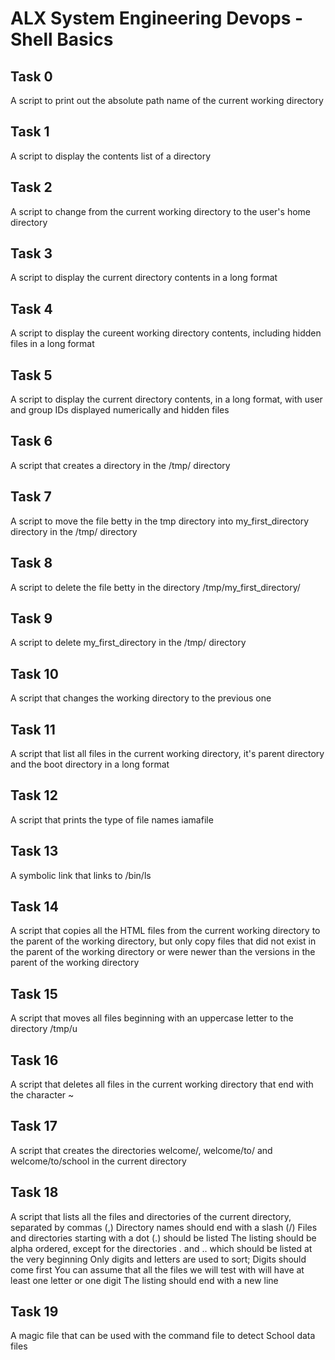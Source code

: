 # ALX System Engineering Devops - Shell Basics

## Task 0
A script to print out the absolute path name of the current working directory

## Task 1
A script to display the contents list of a directory

## Task 2
A script to change from the current working directory to the user's home directory

## Task 3
A script to display the current directory contents in a long format

## Task 4
A script to display the cureent working directory contents, including hidden files in a long format

## Task 5
A script to display the current directory contents, in a long format, with user and group IDs displayed numerically and hidden files

## Task 6
A script that creates a directory in the /tmp/ directory

## Task 7
A script to move the file betty in the tmp directory into my_first_directory directory in the /tmp/ directory

## Task 8
A script to delete the file betty in the directory /tmp/my_first_directory/

## Task 9
A script to delete my_first_directory in the /tmp/ directory

## Task 10
A script that changes the working directory to the previous one

## Task 11
A script that list all files in the current working directory, it's parent directory and the boot directory in a long format

## Task 12
A script that prints the type of file names iamafile

## Task 13
A symbolic link that links to /bin/ls

## Task 14
A script that copies all the HTML files from the current working directory to the parent of the working directory, but only copy files that did not exist in the parent of the working directory or were newer than the versions in the parent of the working directory

## Task 15
A script that moves all files beginning with an uppercase letter to the directory /tmp/u

## Task 16
A script that deletes all files in the current working directory that end with the character ~

## Task 17
A script that creates the directories welcome/, welcome/to/ and welcome/to/school in the current directory

## Task 18
A script that lists all the files and directories of the current directory, separated by commas (,)
	Directory names should end with a slash (/)
	Files and directories starting with a dot (.) should be listed
	The listing should be alpha ordered, except for the directories . and .. which should be listed at the very beginning
	Only digits and letters are used to sort; Digits should come first
	You can assume that all the files we will test with will have at least one letter or one digit
	The listing should end with a new line

## Task 19
A magic file that can be used with the command file to detect School data files
